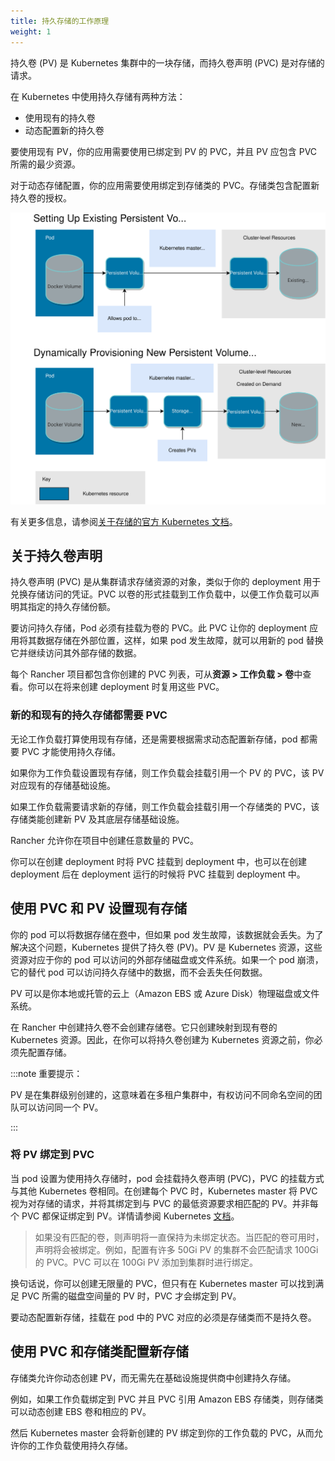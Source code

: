 ```yaml
---
title: 持久存储的工作原理
weight: 1
---
```


持久卷 (PV) 是 Kubernetes 集群中的一块存储，而持久卷声明 (PVC) 是对存储的请求。

在 Kubernetes 中使用持久存储有两种方法：

- 使用现有的持久卷
- 动态配置新的持久卷

要使用现有 PV，你的应用需要使用已绑定到 PV 的 PVC，并且 PV 应包含 PVC 所需的最少资源。

对于动态存储配置，你的应用需要使用绑定到存储类的 PVC。存储类包含配置新持久卷的授权。

![设置新的和现有的持久存储](/img/rancher-storage.svg)

有关更多信息，请参阅[关于存储的官方 Kubernetes 文档](https://kubernetes.io/docs/concepts/storage/volumes/)。


## 关于持久卷声明

持久卷声明 (PVC) 是从集群请求存储资源的对象，类似于你的 deployment 用于兑换存储访问的凭证。PVC 以卷的形式挂载到工作负载中，以便工作负载可以声明其指定的持久存储份额。

要访问持久存储，Pod 必须有挂载为卷的 PVC。此 PVC 让你的 deployment 应用将其数据存储在外部位置，这样，如果 pod 发生故障，就可以用新的 pod 替换它并继续访问其外部存储的数据。

每个 Rancher 项目都包含你创建的 PVC 列表，可从**资源 > 工作负载 > 卷**中查看。你可以在将来创建 deployment 时复用这些 PVC。

### 新的和现有的持久存储都需要 PVC

无论工作负载打算使用现有存储，还是需要根据需求动态配置新存储，pod 都需要 PVC 才能使用持久存储。

如果你为工作负载设置现有存储，则工作负载会挂载引用一个 PV 的 PVC，该 PV 对应现有的存储基础设施。

如果工作负载需要请求新的存储，则工作负载会挂载引用一个存储类的 PVC，该存储类能创建新 PV 及其底层存储基础设施。

Rancher 允许你在项目中创建任意数量的 PVC。

你可以在创建 deployment 时将 PVC 挂载到 deployment 中，也可以在创建 deployment 后在 deployment 运行的时候将 PVC 挂载到 deployment 中。

## 使用 PVC 和 PV 设置现有存储

你的 pod 可以将数据存储在[卷](https://kubernetes.io/docs/concepts/storage/volumes/)中，但如果 pod 发生故障，该数据就会丢失。为了解决这个问题，Kubernetes 提供了持久卷 (PV)。PV 是 Kubernetes 资源，这些资源对应于你的 pod 可以访问的外部存储磁盘或文件系统。如果一个 pod 崩溃，它的替代 pod 可以访问持久存储中的数据，而不会丢失任何数据。

PV 可以是你本地或托管的云上（Amazon EBS 或 Azure Disk）物理磁盘或文件系统。

在 Rancher 中创建持久卷不会创建存储卷。它只创建映射到现有卷的 Kubernetes 资源。因此，在你可以将持久卷创建为 Kubernetes 资源之前，你必须先配置存储。

:::note 重要提示：

PV 是在集群级别创建的，这意味着在多租户集群中，有权访问不同命名空间的团队可以访问同一个 PV。

:::

### 将 PV 绑定到 PVC

当 pod 设置为使用持久存储时，pod 会挂载持久卷声明 (PVC)，PVC 的挂载方式与其他 Kubernetes 卷相同。在创建每个 PVC 时，Kubernetes master 将 PVC 视为对存储的请求，并将其绑定到与 PVC 的最低资源要求相匹配的 PV。并非每个 PVC 都保证绑定到 PV。详情请参阅 Kubernetes [文档](https://kubernetes.io/docs/concepts/storage/persistent-volumes/)。

> 如果没有匹配的卷，则声明将一直保持为未绑定状态。当匹配的卷可用时，声明将会被绑定。例如，配置有许多 50Gi PV 的集群不会匹配请求 100Gi 的 PVC。PVC 可以在 100Gi PV 添加到集群时进行绑定。

换句话说，你可以创建无限量的 PVC，但只有在 Kubernetes master 可以找到满足 PVC 所需的磁盘空间量的 PV 时，PVC 才会绑定到 PV。

要动态配置新存储，挂载在 pod 中的 PVC 对应的必须是存储类而不是持久卷。

## 使用 PVC 和存储类配置新存储

存储类允许你动态创建 PV，而无需先在基础设施提供商中创建持久存储。

例如，如果工作负载绑定到 PVC 并且 PVC 引用 Amazon EBS 存储类，则存储类可以动态创建 EBS 卷和相应的 PV。

然后 Kubernetes master 会将新创建的 PV 绑定到你的工作负载的 PVC，从而允许你的工作负载使用持久存储。

